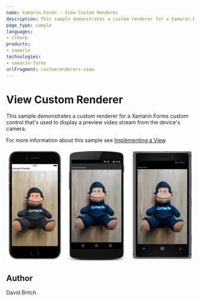 ```yaml
---
name: Xamarin.Forms - View Custom Renderer
description: This sample demonstrates a custom renderer for a Xamarin.Forms custom control that's used to display a preview video stream from the device's...
page_type: sample
languages:
- csharp
products:
- xamarin
technologies:
- xamarin-forms
urlFragment: customrenderers-view
---
```

# View Custom Renderer

This sample demonstrates a custom renderer for a Xamarin.Forms custom control that's used to display a preview video stream from the device's camera.

For more information about this sample see [Implementing a View](http://developer.xamarin.com/guides/cross-platform/xamarin-forms/custom-renderer/view/).

![View Custom Renderer application screenshot](Screenshots/01All.png "View Custom Renderer application screenshot")

## Author

David Britch
